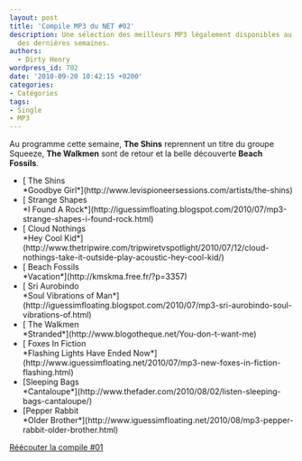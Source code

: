 ```yaml
---
layout: post
title: 'Compile MP3 du NET #02'
description: Une sélection des meilleurs MP3 légalement disponibles au téléchargement
  des dernières semaines.
authors:
  - Dirty Henry
wordpress_id: 702
date: '2010-09-20 10:42:15 +0200'
categories:
- Catégories
tags:
- Single
- MP3
---
```

Au programme cette semaine, __The Shins__ reprennent un titre du groupe Squeeze, __The Walkmen__ sont de retour et la belle découverte __Beach Fossils__.

<ul class="polaroids">

<li><div class="polaroid">
[<img378> The Shins<br />*Goodbye Girl*](http://www.levispioneersessions.com/artists/the-shins)
</div></li>

<li><div class="polaroid">
[<img379> Strange Shapes<br />*I Found A Rock*](http://iguessimfloating.blogspot.com/2010/07/mp3-strange-shapes-i-found-rock.html)
</div></li>

<li><div class="polaroid">
[<img383> Cloud Nothings<br />*Hey Cool Kid*](http://www.thetripwire.com/tripwiretvspotlight/2010/07/12/cloud-nothings-take-it-outside-play-acoustic-hey-cool-kid/)
</div></li>

<li><div class="polaroid">
[<img384> Beach Fossils<br />*Vacation*](http://kmskma.free.fr/?p=3357)
</div></li>

<li><div class="polaroid">
[<img380> Sri Aurobindo<br />*Soul Vibrations of Man*](http://iguessimfloating.blogspot.com/2010/07/mp3-sri-aurobindo-soul-vibrations-of.html)
</div></li>

<li><div class="polaroid">
[<img381> The Walkmen<br />*Stranded*](http://www.blogotheque.net/You-don-t-want-me)
</div></li>

<li><div class="polaroid">
[<img382> Foxes In Fiction<br />*Flashing Lights Have Ended Now*](http://www.iguessimfloating.net/2010/07/mp3-new-foxes-in-fiction-flashing.html)
</div></li>

<li><div class="polaroid">
[<img385>Sleeping Bags<br />*Cantaloupe*](http://www.thefader.com/2010/08/02/listen-sleeping-bags-cantaloupe/)
</div></li>

<li><div class="polaroid">
[<img386>Pepper Rabbit<br />*Older Brother*](http://www.iguessimfloating.net/2010/08/mp3-pepper-rabbit-older-brother.html)
</div></li>

</ul>

[Réécouter la compile #01](700)
